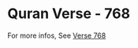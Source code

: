 # Quran Verse - 768 

For more infos, See [Verse 768](https://www.quranbookk.com/quran/search?q=768)